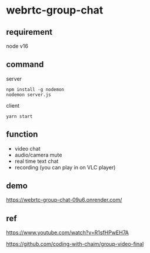 # webrtc-group-chat

## requirement
node v16

## command

server
```
npm install -g nodemon
nodemon server.js
```

client
```
yarn start
```

## function

- video chat
- audio/camera mute
- real time text chat
- recording (you can play in on VLC player)

## demo
https://webrtc-group-chat-09u6.onrender.com/

## ref
https://www.youtube.com/watch?v=R1sfHPwEH7A

https://github.com/coding-with-chaim/group-video-final
